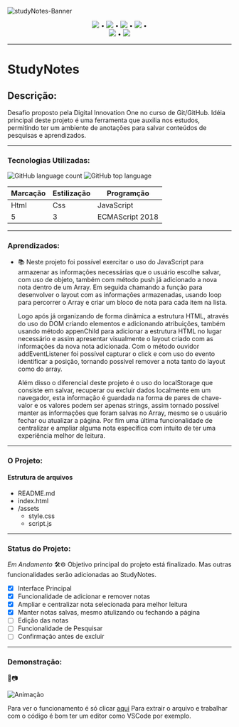 ![studyNotes-Banner](https://user-images.githubusercontent.com/98659450/179372037-b17838a9-836f-4666-b9a8-c161d2775008.png)

<div align="center">

 [![](https://img.shields.io/badge/🔗-Sobre-blue)](#Descrição) • [![](https://img.shields.io/badge/🔗-Tecnologias%20Utilizadas-blue)](#Tecnologias-Utilizadas) • [![](https://img.shields.io/badge/🔗-Objetivos-blue)](#Aprendizados) • [![](https://img.shields.io/badge/🔗-O%20Projeto-blue)](#O-Projeto) •  
 [![](https://img.shields.io/badge/🔗-Status-blue)](#Status-do-Projeto) • [![](https://img.shields.io/badge/🔗-Demonstração-blue)](#Demonstração) 

</div>

***
# StudyNotes
## Descrição: 
<p>Desafio proposto pela Digital Innovation One no curso de Git/GitHub. Idéia principal deste projeto é uma ferramenta que auxilia nos estudos, permitindo ter um ambiente de anotações para salvar conteúdos de pesquisas e aprendizados.</p>

***
 ### Tecnologias Utilizadas:
 ![GitHub language count](https://img.shields.io/github/languages/count/JessicaSaantos/Desafio-DIO?style=plastic)
 ![GitHub top language](https://img.shields.io/github/languages/top/JessicaSaantos/Desafio-DIO?style=plastic)
 
Marcação | Estilização | Programção
---|---|---
Html | Css | JavaScript
5 | 3 | ECMAScript 2018

***
### Aprendizados: 
*
    <p>📚 Neste projeto foi possível exercitar o uso do JavaScript para armazenar as informações necessárias que o usuário escolhe salvar, com uso de objeto, também com método push já adicionado a nova nota dentro de um Array. Em seguida chamando a função para desenvolver o layout com as informações armazenadas, usando loop para percorrer o Array e criar um bloco de nota para cada item na lista.</p>
     <p>Logo após já organizando de forma dinâmica a estrutura HTML, através do uso do DOM criando elementos e adicionando atribuições, também usando método appenChild para adicionar a estrutura HTML no lugar necessário e assim apresentar visualmente o layout criado com as informações da nova nota adicionada. Com o método ouvidor addEventListener foi possível capturar o click e com uso do evento identificar a posição, tornando possível remover a nota tanto do layout como do array. </p>
    <p>Além disso o diferencial deste projeto é o uso do localStorage que consiste em salvar, recuperar ou excluir dados localmente em um navegador, esta informação é guardada na forma de pares de chave-valor e os valores podem ser apenas strings, assim tornado possível manter as informações que foram salvas no Array, mesmo se o usuário fechar ou atualizar a página. Por fim uma última funcionalidade de centralizar e ampliar alguma nota específica com intuito de ter uma experiência melhor de leitura.</p>
***
### O Projeto:
#### Estrutura de arquivos

* README.md
* index.html
* /assets
    - style.css
    - script.js

***

### Status do Projeto: 
*Em Andamento* 🛠️⚙️
Objetivo principal do projeto está finalizado. Mas outras funcionalidades serão adicionadas ao StudyNotes.
 - [x] Interface Principal
 - [x] Funcionalidade de adicionar e remover notas
 - [x] Ampliar e centralizar nota selecionada para melhor leitura
 - [x] Manter notas salvas, mesmo atulizando ou fechando a página
 - [ ] Edição das notas
 - [ ] Funcionalidade de Pesquisar
 - [ ] Confirmação antes de excluir
 ***
 ### Demonstração: 
 🎥📷

![Animação](https://user-images.githubusercontent.com/98659450/179570880-06505831-9812-490c-bbc8-c429c13892b0.gif)

Para ver o funcionamento é só clicar [aqui](https://jessicasaantos.github.io/Desafio-DIO/)
Para extrair o arquivo e trabalhar com o código é bom ter um editor como VSCode por exemplo.